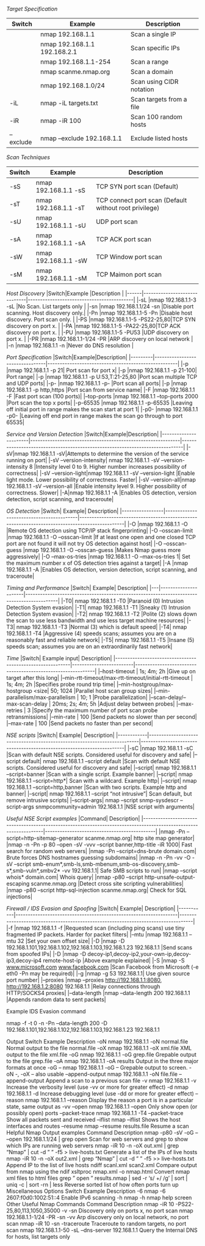 _Target Specification_

|Switch  |Example                     |Description             |
|--------|----------------------------|------------------------|
|        |nmap 192.168.1.1            |Scan a single IP        |
|        |nmap 192.168.1.1 192.168.2.1|Scan specific IPs       |
|        |nmap 192.168.1.1-254        |Scan a range            |
|        |nmap scanme.nmap.org        |Scan a domain           |
|        |nmap 192.168.1.0/24         |Scan using CIDR notation|
|-iL     |nmap -iL targets.txt        |Scan targets from a file|
|-iR     |nmap -iR 100                |Scan 100 random hosts   |
|–exclude|nmap –exclude 192.168.1.1   |Exclude listed hosts    |


_Scan Techniques_

|Switch |Example              |Description                                           |
|-------|---------------------|------------------------------------------------------|
|-sS    |nmap 192.168.1.1 -sS |TCP SYN port scan (Default)                           |
|-sT    |nmap 192.168.1.1 -sT |TCP connect port scan (Default without root privilege)|
|-sU    |nmap 192.168.1.1 -sU |UDP port scan                                         |
|-sA    |nmap 192.168.1.1 -sA |TCP ACK port scan                                     |
|-sW    |nmap 192.168.1.1 -sW |TCP Window port scan                                  |
|-sM    |nmap 192.168.1.1 -sM |TCP Maimon port scan                                  |

_Host Discovery_
|Switch|Example	                      |Description                                |
|------|------------------------------|-------------------------------------------|
|-sL   |nmap 192.168.1.1-3 -sL	      |No Scan. List targets only                 |
|-sn   |nmap 192.168.1.1/24 -sn	      |Disable port scanning. Host discovery only.|
|-Pn   |nmap 192.168.1.1-5 -Pn	      |Disable host discovery. Port scan only.    |
|-PS   |nmap 192.168.1.1-5 -PS22-25,80|TCP SYN discovery on port x.               |
|-PA   |nmap 192.168.1.1-5 -PA22-25,80|TCP ACK discovery on port x.               |
|-PU   |nmap 192.168.1.1-5 -PU53      |UDP discovery on port x.                   |
|-PR   |nmap 192.168.1.1-1/24 -PR     |ARP discovery on local network             |
|-n    |nmap 192.168.1.1 -n           |Never do DNS resolution                    |
 
_Port Specification_
|Switch|Example|Description|
|---------|---------------------------------|-----------------------------------------------------|
|-p	|nmap 192.168.1.1 -p 21|	Port scan for port x|
|-p	|nmap 192.168.1.1 -p 21-100|	Port range|
|-p	|nmap 192.168.1.1 -p U:53,T:21-25,80	|Port scan multiple TCP and UDP ports|
|-p-	|nmap 192.168.1.1 -p-	|Port scan all ports|
|-p	|nmap 192.168.1.1 -p http,https	|Port scan from service name|
|-F	|nmap 192.168.1.1 -F	|Fast port scan (100 ports)|
|–top-ports	|nmap 192.168.1.1 –top-ports 2000	|Port scan the top x ports|
|-p-65535	|nmap 192.168.1.1 -p-65535	|Leaving off initial port in range makes the scan start at port 1|
|-p0-	|nmap 192.168.1.1 -p0-	|Leaving off end port in range makes the scan go through to port 65535|

_Service and Version Detection_
|Switch|Example|Description|
|-----------------------|-------------------------------------------------------------|------------------------------------------------------------------------------|
|-sV|nmap 192.168.1.1 -sV|Attempts to determine the version of the service running on port|
|-sV –version-intensity|	nmap 192.168.1.1 -sV –version-intensity 8	|Intensity level 0 to 9. Higher number increases possibility of correctness|
|-sV –version-light|nmap 192.168.1.1 -sV –version-light	|Enable light mode. Lower possibility of correctness. Faster|
|-sV –version-all|nmap 192.168.1.1 -sV –version-all	|Enable intensity level 9. Higher possibility of correctness. Slower|
|-A|nmap 192.168.1.1 -A	|Enables OS detection, version detection, script scanning, and traceroute|

_OS Detection_
|Switch|	Example|	Description|
|-----------------|------------------------------------------|------------------------------------------------------------------------------------------------|
|-O	|nmap 192.168.1.1 -O	|Remote OS detection using TCP/IP stack fingerprinting|
|-O –osscan-limit	|nmap 192.168.1.1 -O –osscan-limit	|If at least one open and one closed TCP port are not found it will not try OS detection against host|
|-O –osscan-guess	|nmap 192.168.1.1 -O –osscan-guess	|Makes Nmap guess more aggressively|
|-O –max-os-tries	|nmap 192.168.1.1 -O –max-os-tries 1|	Set the maximum number x of OS detection tries against a target|
|-A	|nmap 192.168.1.1 -A	|Enables OS detection, version detection, script scanning, and traceroute|

_Timing and Performance_
|Switch|	Example|	Description|
|---|----------------------|-------------------------------------------------------------------------------------------|
|-T0| nmap 192.168.1.1 -T0	|Paranoid (0) Intrusion Detection System evasion|
|-T1|	nmap 192.168.1.1 -T1	|Sneaky (1) Intrusion Detection System evasion|
|-T2|	nmap 192.168.1.1 -T2	|Polite (2) slows down the scan to use less bandwidth and use less target machine resources|
|-T3|	nmap 192.168.1.1 -T3	|Normal (3) which is default speed|
|-T4|	nmap 192.168.1.1 -T4	|Aggressive (4) speeds scans; assumes you are on a reasonably fast and reliable network|
|-T5|	nmap 192.168.1.1 -T5	|Insane (5) speeds scan; assumes you are on an extraordinarily fast network|

_Time_
|Switch|	Example input|	Description|
|-----------------------------------------------------------|-------------------------|-------------------------------------------------------------|
|–host-timeout <time>|	1s; 4m; 2h	|Give up on target after this long|
|–min-rtt-timeout/max-rtt-timeout/initial-rtt-timeout <time>|	1s; 4m; 2h	|Specifies probe round trip time|
|–min-hostgroup/max-hostgroup <size<size>|	50; 1024	|Parallel host scan group sizes|
|–min-parallelism/max-parallelism <numprobes>|	10; 1	|Probe parallelization|
|–scan-delay/–max-scan-delay <time>|	20ms; 2s; 4m; 5h	|Adjust delay between probes|
|–max-retries <tries>|	3	|Specify the maximum number of port scan probe retransmissions|
|–min-rate <number>|	100	|Send packets no slower than <numberr> per second|
|–max-rate <number>|	100	|Send packets no faster than <number> per second|

_NSE scripts_
|Switch|	Example|	Description|
|------------|--------------------------------------------------------------------------|-----------------------------------------------------------------------|
|-sC	|nmap 192.168.1.1 -sC	|Scan with default NSE scripts. Considered useful for discovery and safe|
|–script default|	nmap 192.168.1.1 –script default	|Scan with default NSE scripts. Considered useful for discovery and safe|
|–script|	nmap 192.168.1.1 –script=banner	|Scan with a single script. Example banner|
|–script|	nmap 192.168.1.1 –script=http*|	Scan with a wildcard. Example http|
|–script|	nmap 192.168.1.1 –script=http,banner	|Scan with two scripts. Example http and banner|
|–script|	nmap 192.168.1.1 –script “not intrusive”|	Scan default, but remove intrusive scripts|
|–script-args|	nmap –script snmp-sysdescr –script-args snmpcommunity=admin 192.168.1.1	|NSE script with arguments|

_Useful NSE Script examples_
|Command|	Description|
|-------------------------------------------------------------------------------------------------------------------|---------------------------------------------|
|nmap -Pn –script=http-sitemap-generator scanme.nmap.org|	http site map generator|
|nmap -n -Pn -p 80 –open -sV -vvv –script banner,http-title -iR 1000|	Fast search for random web servers|
|nmap -Pn –script=dns-brute domain.com|	Brute forces DNS hostnames guessing subdomains|
|nmap -n -Pn -vv -O -sV –script smb-enum*,smb-ls,smb-mbenum,smb-os-discovery,smb-s*,smb-vuln*,smbv2* -vv 192.168.1.1|	Safe SMB scripts to run|
|nmap –script whois* domain.com|	Whois query|
|nmap -p80 –script http-unsafe-output-escaping scanme.nmap.org	|Detect cross site scripting vulnerabilities|
|nmap -p80 –script http-sql-injection scanme.nmap.org|	Check for SQL injections|

_Firewall / IDS Evasion and Spoofing_
|Switch|	Example|	Description|
|-----------|------------------------------------------------------------------|-----------------------------------------------------------------------------------|
|-f	|nmap 192.168.1.1 -f	|Requested scan (including ping scans) use tiny fragmented IP packets. Harder for packet filters|
|–mtu	|nmap 192.168.1.1 –mtu 32	|Set your own offset size|
|-D	|nmap -D 192.168.1.101,192.168.1.102,192.168.1.103,192.168.1.23 192.168.1.1	|Send scans from spoofed IPs|
|-D	|nmap -D decoy-ip1,decoy-ip2,your-own-ip,decoy-ip3,decoy-ip4 remote-host-ip	|Above example explained|
|-S	|nmap -S www.microsoft.com www.facebook.com	|Scan Facebook from Microsoft (-e eth0 -Pn may be required)|
|-g	|nmap -g 53 192.168.1.1|	Use given source port number|
|–proxies	|nmap –proxies http://192.168.1.1:8080, http://192.168.1.2:8080 192.168.1.1	|Relay connections through HTTP/SOCKS4 proxies|
|–data-length	|nmap –data-length 200 192.168.1.1	|Appends random data to sent packets|
 
Example IDS Evasion command

nmap -f -t 0 -n -Pn –data-length 200 -D
192.168.1.101,192.168.1.102,192.168.1.103,192.168.1.23 192.168.1.1

 Output
Switch	Example	Description
-oN	nmap 192.168.1.1 -oN normal.file	Normal output to the file normal.file
-oX	nmap 192.168.1.1 -oX xml.file	XML output to the file xml.file
-oG	nmap 192.168.1.1 -oG grep.file	Grepable output to the file grep.file
-oA	nmap 192.168.1.1 -oA results	Output in the three major formats at once
-oG –	nmap 192.168.1.1 -oG –	Grepable output to screen. -oN -, -oX – also usable
–append-output	nmap 192.168.1.1 -oN file.file –append-output	Append a scan to a previous scan file
-v	nmap 192.168.1.1 -v	Increase the verbosity level (use -vv or more for greater effect)
-d	nmap 192.168.1.1 -d	Increase debugging level (use -dd or more for greater effect)
–reason	nmap 192.168.1.1 –reason	Display the reason a port is in a particular state, same output as -vv
–open	nmap 192.168.1.1 –open	Only show open (or possibly open) ports
–packet-trace	nmap 192.168.1.1 -T4 –packet-trace	Show all packets sent and received
–iflist	nmap –iflist	Shows the host interfaces and routes
–resume	nmap –resume results.file	Resume a scan
Helpful Nmap Output examples
Command	Description
nmap -p80 -sV -oG – –open 192.168.1.1/24 | grep open	Scan for web servers and grep to show which IPs are running web servers
nmap -iR 10 -n -oX out.xml | grep “Nmap” | cut -d ” ” -f5 > live-hosts.txt	Generate a list of the IPs of live hosts
nmap -iR 10 -n -oX out2.xml | grep “Nmap” | cut -d ” ” -f5 >> live-hosts.txt	Append IP to the list of live hosts
ndiff scanl.xml scan2.xml	Compare output from nmap using the ndif
xsltproc nmap.xml -o nmap.html	Convert nmap xml files to html files
grep ” open ” results.nmap | sed -r ‘s/ +/ /g’ | sort | uniq -c | sort -rn | less	Reverse sorted list of how often ports turn up
 Miscellaneous Options
Switch	Example	Description
-6	nmap -6 2607:f0d0:1002:51::4	Enable IPv6 scanning
-h	nmap -h	nmap help screen
 Other Useful Nmap Commands
Command	Description
nmap -iR 10 -PS22-25,80,113,1050,35000 -v -sn	Discovery only on ports x, no port scan
nmap 192.168.1.1-1/24 -PR -sn -vv	Arp discovery only on local network, no port scan
nmap -iR 10 -sn -traceroute	Traceroute to random targets, no port scan
nmap 192.168.1.1-50 -sL –dns-server 192.168.1.1	Query the Internal DNS for hosts, list targets only
